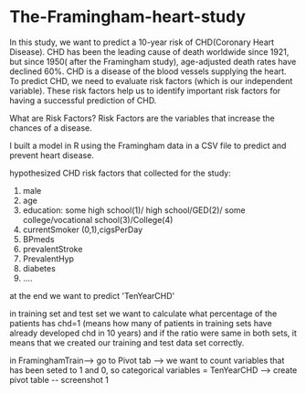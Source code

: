 # The-Framingham-heart-study

In this study, we want to predict a 10-year risk of CHD(Coronary Heart Disease). 
CHD has been the leading cause of death worldwide since 1921, but since 1950( after the Framingham study), age-adjusted death rates have declined 60%.
CHD is a disease of the blood vessels supplying the heart. To predict CHD, we need to evaluate risk factors (which is our independent variable). 
These risk factors help us to identify important risk factors for having a successful prediction of CHD. 

What are Risk Factors? 
  Risk Factors are the variables that increase the chances of a disease.

I built a model in R  using the Framingham data  in a CSV file to predict and prevent heart disease.

hypothesized CHD risk factors that collected for the study:
1. male
2. age
3. education: some high school(1)/ high school/GED(2)/ some college/vocational school(3)/College(4)
4. currentSmoker (0,1),cigsPerDay
5. BPmeds
6. prevalentStroke
7. PrevalentHyp
8. diabetes
9. ....


at the end we want to predict 'TenYearCHD'


in training set and test set we want to calculate what percentage of the patients has chd=1 (means how many of patients in training sets have already developed chd in 10 years)
and if the ratio were same in both sets, it means that we created our training and test data set correctly.

in FraminghamTrain-->  go to Pivot tab --> we want to count variables that has been seted to 1 and 0, so categorical variables = TenYearCHD --> create pivot table -- screenshot 1
